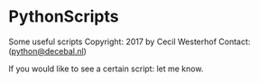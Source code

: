 # PythonScripts

Some useful scripts
Copyright: 2017 by Cecil Westerhof
Contact: (python@decebal.nl)

If you would like to see a certain script: let me know.
